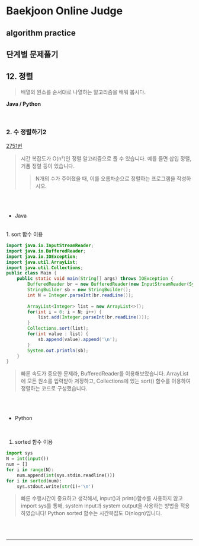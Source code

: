 # Baekjoon Online Judge

## algorithm practice

## 단계별 문제풀기

## 12. 정렬

> 배열의 원소를 순서대로 나열하는 알고리즘을 배워 봅시다.

**Java / Python**

<br>

### 2. 수 정렬하기2
[2751번](https://www.acmicpc.net/problem/2751) 
> 시간 복잡도가 O(n²)인 정렬 알고리즘으로 풀 수 있습니다. 예를 들면 삽입 정렬, 거품 정렬 등이 있습니다.
>> N개의 수가 주어졌을 때, 이를 오름차순으로 정렬하는 프로그램을 작성하시오.

<br><br>

- Java
<br>
1. sort 함수 이용

```java
import java.io.InputStreamReader;
import java.io.BufferedReader;
import java.io.IOException;
import java.util.ArrayList;
import java.util.Collections;
public class Main {
    public static void main(String[] args) throws IOException {
        BufferedReader br = new BufferedReader(new InputStreamReader(System.in));
        StringBuilder sb = new StringBuilder();
        int N = Integer.parseInt(br.readLine());
        
        ArrayList<Integer> list = new ArrayList<>();
        for(int i = 0; i < N; i++) {
            list.add(Integer.parseInt(br.readLine()));
        }
        Collections.sort(list);
        for(int value : list) {
            sb.append(value).append('\n');
        }
        System.out.println(sb);
    }
}
```
> 빠른 속도가 중요한 문제라, BufferedReader를 이용해보았습니다. ArrayList에 모든 원소를 입력받아 저장하고, Collections에 있는 sort() 함수를 이용하여 정렬하는 코드로 구성했습니다.


<br><br>

- Python

<br>

1. sorted 함수 이용

```python
import sys
N = int(input())
num = []
for i in range(N):
    num.append(int(sys.stdin.readline()))
for i in sorted(num):
    sys.stdout.write(str(i)+'\n')
```
> 빠른 수행시간이 중요하고 생각해서, input()과 print()함수를 사용하지 않고 import sys를 통해, system input과 system output을 사용하는 방법을 적용하였습니다!
> Python sorted 함수는 시간복잡도 O(nlogn)입니다.

<br><br>

---

<br>



 
